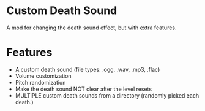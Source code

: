 # Custom Death Sound
A mod for changing the death sound effect, but with extra features.

# Features
- A custom death sound (file types: .ogg, .wav, .mp3, .flac)
- Volume customization
- Pitch randomization
- Make the death sound NOT clear after the level resets
- MULTIPLE custom death sounds from a directory (randomly picked each death.)
